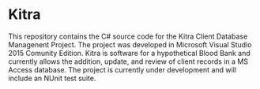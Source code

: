 # Kitra
This repository contains the C# source code for the Kitra Client Database Managenent Project.
The project was developed in Microsoft Visual Studio 2015 Comunity Edition.
Kitra is software for a hypothetical Blood Bank and currently allows the addition, update, and review of client records in a MS Access database.
The project is currently under development and will include an NUnit test suite.
